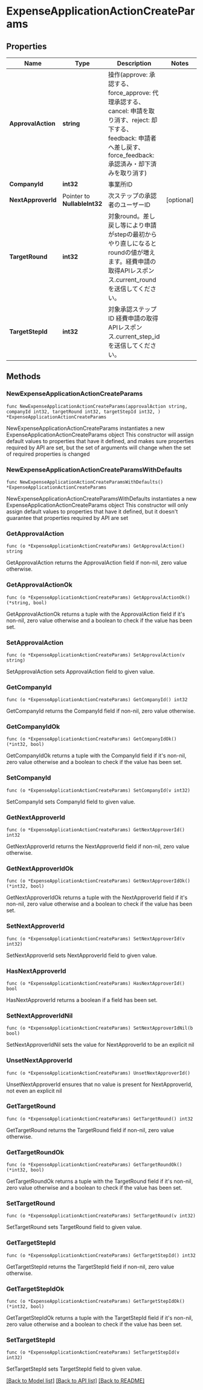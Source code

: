 # ExpenseApplicationActionCreateParams

## Properties

Name | Type | Description | Notes
------------ | ------------- | ------------- | -------------
**ApprovalAction** | **string** | 操作(approve: 承認する、force_approve: 代理承認する、cancel: 申請を取り消す、reject: 却下する、feedback: 申請者へ差し戻す、force_feedback: 承認済み・却下済みを取り消す) | 
**CompanyId** | **int32** | 事業所ID | 
**NextApproverId** | Pointer to **NullableInt32** | 次ステップの承認者のユーザーID | [optional] 
**TargetRound** | **int32** | 対象round。差し戻し等により申請がstepの最初からやり直しになるとroundの値が増えます。経費申請の取得APIレスポンス.current_roundを送信してください。 | 
**TargetStepId** | **int32** | 対象承認ステップID 経費申請の取得APIレスポンス.current_step_idを送信してください。 | 

## Methods

### NewExpenseApplicationActionCreateParams

`func NewExpenseApplicationActionCreateParams(approvalAction string, companyId int32, targetRound int32, targetStepId int32, ) *ExpenseApplicationActionCreateParams`

NewExpenseApplicationActionCreateParams instantiates a new ExpenseApplicationActionCreateParams object
This constructor will assign default values to properties that have it defined,
and makes sure properties required by API are set, but the set of arguments
will change when the set of required properties is changed

### NewExpenseApplicationActionCreateParamsWithDefaults

`func NewExpenseApplicationActionCreateParamsWithDefaults() *ExpenseApplicationActionCreateParams`

NewExpenseApplicationActionCreateParamsWithDefaults instantiates a new ExpenseApplicationActionCreateParams object
This constructor will only assign default values to properties that have it defined,
but it doesn't guarantee that properties required by API are set

### GetApprovalAction

`func (o *ExpenseApplicationActionCreateParams) GetApprovalAction() string`

GetApprovalAction returns the ApprovalAction field if non-nil, zero value otherwise.

### GetApprovalActionOk

`func (o *ExpenseApplicationActionCreateParams) GetApprovalActionOk() (*string, bool)`

GetApprovalActionOk returns a tuple with the ApprovalAction field if it's non-nil, zero value otherwise
and a boolean to check if the value has been set.

### SetApprovalAction

`func (o *ExpenseApplicationActionCreateParams) SetApprovalAction(v string)`

SetApprovalAction sets ApprovalAction field to given value.


### GetCompanyId

`func (o *ExpenseApplicationActionCreateParams) GetCompanyId() int32`

GetCompanyId returns the CompanyId field if non-nil, zero value otherwise.

### GetCompanyIdOk

`func (o *ExpenseApplicationActionCreateParams) GetCompanyIdOk() (*int32, bool)`

GetCompanyIdOk returns a tuple with the CompanyId field if it's non-nil, zero value otherwise
and a boolean to check if the value has been set.

### SetCompanyId

`func (o *ExpenseApplicationActionCreateParams) SetCompanyId(v int32)`

SetCompanyId sets CompanyId field to given value.


### GetNextApproverId

`func (o *ExpenseApplicationActionCreateParams) GetNextApproverId() int32`

GetNextApproverId returns the NextApproverId field if non-nil, zero value otherwise.

### GetNextApproverIdOk

`func (o *ExpenseApplicationActionCreateParams) GetNextApproverIdOk() (*int32, bool)`

GetNextApproverIdOk returns a tuple with the NextApproverId field if it's non-nil, zero value otherwise
and a boolean to check if the value has been set.

### SetNextApproverId

`func (o *ExpenseApplicationActionCreateParams) SetNextApproverId(v int32)`

SetNextApproverId sets NextApproverId field to given value.

### HasNextApproverId

`func (o *ExpenseApplicationActionCreateParams) HasNextApproverId() bool`

HasNextApproverId returns a boolean if a field has been set.

### SetNextApproverIdNil

`func (o *ExpenseApplicationActionCreateParams) SetNextApproverIdNil(b bool)`

 SetNextApproverIdNil sets the value for NextApproverId to be an explicit nil

### UnsetNextApproverId
`func (o *ExpenseApplicationActionCreateParams) UnsetNextApproverId()`

UnsetNextApproverId ensures that no value is present for NextApproverId, not even an explicit nil
### GetTargetRound

`func (o *ExpenseApplicationActionCreateParams) GetTargetRound() int32`

GetTargetRound returns the TargetRound field if non-nil, zero value otherwise.

### GetTargetRoundOk

`func (o *ExpenseApplicationActionCreateParams) GetTargetRoundOk() (*int32, bool)`

GetTargetRoundOk returns a tuple with the TargetRound field if it's non-nil, zero value otherwise
and a boolean to check if the value has been set.

### SetTargetRound

`func (o *ExpenseApplicationActionCreateParams) SetTargetRound(v int32)`

SetTargetRound sets TargetRound field to given value.


### GetTargetStepId

`func (o *ExpenseApplicationActionCreateParams) GetTargetStepId() int32`

GetTargetStepId returns the TargetStepId field if non-nil, zero value otherwise.

### GetTargetStepIdOk

`func (o *ExpenseApplicationActionCreateParams) GetTargetStepIdOk() (*int32, bool)`

GetTargetStepIdOk returns a tuple with the TargetStepId field if it's non-nil, zero value otherwise
and a boolean to check if the value has been set.

### SetTargetStepId

`func (o *ExpenseApplicationActionCreateParams) SetTargetStepId(v int32)`

SetTargetStepId sets TargetStepId field to given value.



[[Back to Model list]](../README.md#documentation-for-models) [[Back to API list]](../README.md#documentation-for-api-endpoints) [[Back to README]](../README.md)


